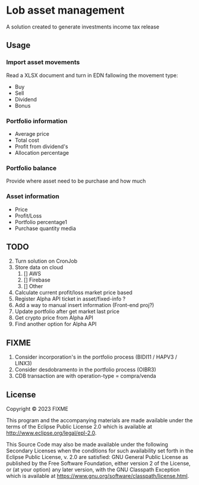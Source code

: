 # Lob asset management

A solution created to generate investments income tax release 

## Usage

### Import asset movements

Read a XLSX document and turn in EDN fallowing the movement type:

 - Buy
 - Sell
 - Dividend
 - Bonus

### Portfolio information

- Average price
- Total cost
- Profit from dividend's
- Allocation percentage

### Portfolio balance

Provide where asset need to be purchase and how much

### Asset information

- Price
- Profit/Loss
- Portfolio percentage1
- Purchase quantity media

## TODO

2. Turn solution on CronJob
3. Store data on cloud
   1. [] AWS
   2. [] Firebase
   3. [] Other
5. Calculate current profit/loss market price based
6. Register Alpha API ticket in asset/fixed-info ?
7. Add a way to manual insert information (Front-end proj?)
8. Update portfolio after get market last price
9. Get crypto price from Alpha API
10. Find another option for Alpha API

## FIXME
1. Consider incorporation's in the portfolio process (BIDI11 / HAPV3 / LINX3)
2. Consider desdobramento in the portfolio process (OIBR3)
5. CDB transaction are with operation-type = compra/venda

## License

Copyright © 2023 FIXME

This program and the accompanying materials are made available under the
terms of the Eclipse Public License 2.0 which is available at
http://www.eclipse.org/legal/epl-2.0.

This Source Code may also be made available under the following Secondary
Licenses when the conditions for such availability set forth in the Eclipse
Public License, v. 2.0 are satisfied: GNU General Public License as published by
the Free Software Foundation, either version 2 of the License, or (at your
option) any later version, with the GNU Classpath Exception which is available
at https://www.gnu.org/software/classpath/license.html.
